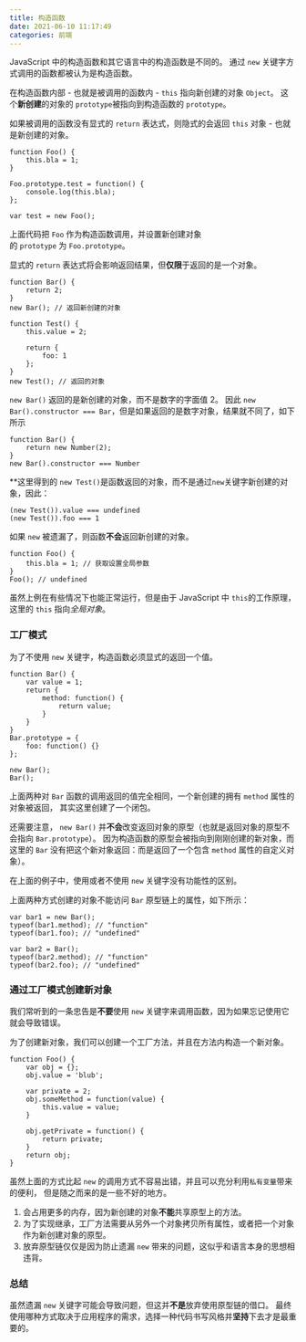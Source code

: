 ```yaml
---
title: 构造函数
date: 2021-06-10 11:17:49
categories: 前端
---
```

JavaScript 中的构造函数和其它语言中的构造函数是不同的。 通过 `new` 关键字方式调用的函数都被认为是构造函数。

在构造函数内部 - 也就是被调用的函数内 - `this` 指向新创建的对象 `Object`。 这个**新创建**的对象的 `prototype`被指向到构造函数的 `prototype`。

如果被调用的函数没有显式的 `return` 表达式，则隐式的会返回 `this` 对象 - 也就是新创建的对象。

```
function Foo() {
    this.bla = 1;
}

Foo.prototype.test = function() {
    console.log(this.bla);
};

var test = new Foo();

```

上面代码把 `Foo` 作为构造函数调用，并设置新创建对象的 `prototype` 为 `Foo.prototype`。

显式的 `return` 表达式将会影响返回结果，但**仅限**于返回的是一个对象。

```
function Bar() {
    return 2;
}
new Bar(); // 返回新创建的对象

function Test() {
    this.value = 2;

    return {
        foo: 1
    };
}
new Test(); // 返回的对象

```

`new Bar()` 返回的是新创建的对象，而不是数字的字面值 2。 因此 `new Bar().constructor === Bar`，但是如果返回的是数字对象，结果就不同了，如下所示

```
function Bar() {
    return new Number(2);
}
new Bar().constructor === Number

```

**这里得到的 `new Test()`是函数返回的对象，而不是通过`new`关键字新创建的对象，因此：

```
(new Test()).value === undefined
(new Test()).foo === 1

```

如果 `new` 被遗漏了，则函数**不会**返回新创建的对象。

```
function Foo() {
    this.bla = 1; // 获取设置全局参数
}
Foo(); // undefined

```

虽然上例在有些情况下也能正常运行，但是由于 JavaScript 中 `this`的工作原理， 这里的 `this` 指向*全局对象*。

### 工厂模式

为了不使用 `new` 关键字，构造函数必须显式的返回一个值。

```
function Bar() {
    var value = 1;
    return {
        method: function() {
            return value;
        }
    }
}
Bar.prototype = {
    foo: function() {}
};

new Bar();
Bar();

```

上面两种对 `Bar` 函数的调用返回的值完全相同，一个新创建的拥有 `method` 属性的对象被返回， 其实这里创建了一个闭包。

还需要注意， `new Bar()` 并**不会**改变返回对象的原型（也就是返回对象的原型不会指向 `Bar.prototype`）。 因为构造函数的原型会被指向到刚刚创建的新对象，而这里的 `Bar` 没有把这个新对象返回：而是返回了一个包含 `method` 属性的自定义对象）。

在上面的例子中，使用或者不使用 `new` 关键字没有功能性的区别。

上面两种方式创建的对象不能访问 `Bar` 原型链上的属性，如下所示：

```
var bar1 = new Bar();
typeof(bar1.method); // "function"
typeof(bar1.foo); // "undefined"

var bar2 = Bar();
typeof(bar2.method); // "function"
typeof(bar2.foo); // "undefined"

```

### 通过工厂模式创建新对象

我们常听到的一条忠告是**不要**使用 `new` 关键字来调用函数，因为如果忘记使用它就会导致错误。

为了创建新对象，我们可以创建一个工厂方法，并且在方法内构造一个新对象。

```
function Foo() {
    var obj = {};
    obj.value = 'blub';

    var private = 2;
    obj.someMethod = function(value) {
        this.value = value;
    }

    obj.getPrivate = function() {
        return private;
    }
    return obj;
}

```

虽然上面的方式比起 `new` 的调用方式不容易出错，并且可以充分利用`私有变量`带来的便利， 但是随之而来的是一些不好的地方。

1.  会占用更多的内存，因为新创建的对象**不能**共享原型上的方法。
2.  为了实现继承，工厂方法需要从另外一个对象拷贝所有属性，或者把一个对象作为新创建对象的原型。
3.  放弃原型链仅仅是因为防止遗漏 `new` 带来的问题，这似乎和语言本身的思想相违背。

### 总结

虽然遗漏 `new` 关键字可能会导致问题，但这并**不是**放弃使用原型链的借口。 最终使用哪种方式取决于应用程序的需求，选择一种代码书写风格并**坚持**下去才是最重要的。
